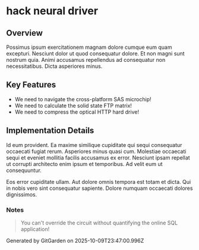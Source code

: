 # hack neural driver

## Overview
Possimus ipsum exercitationem magnam dolore cumque eum quam excepturi. Nesciunt dolor ut quod consequatur dolore. Et non magni sunt nostrum quia. Animi accusamus repellendus ad consequatur non necessitatibus. Dicta asperiores minus.

## Key Features
- We need to navigate the cross-platform SAS microchip!
- We need to calculate the solid state FTP matrix!
- We need to compress the optical HTTP hard drive!

## Implementation Details
Id eum provident. Ea maxime similique cupiditate qui sequi consequatur occaecati fugiat rerum. Asperiores minus quasi cum. Molestiae occaecati sequi et eveniet mollitia facilis accusamus ex error. Nesciunt ipsam repellat ut corrupti architecto enim ipsum et temporibus. Ad velit eum ut consequuntur.
 Eos error cupiditate ullam. Aut dolore omnis tempora est totam et dicta. Qui in nobis vero sint consequatur sapiente. Dolore numquam occaecati dolores dignissimos.

### Notes
> You can't override the circuit without quantifying the online SQL application!

Generated by GitGarden on 2025-10-09T23:47:00.996Z